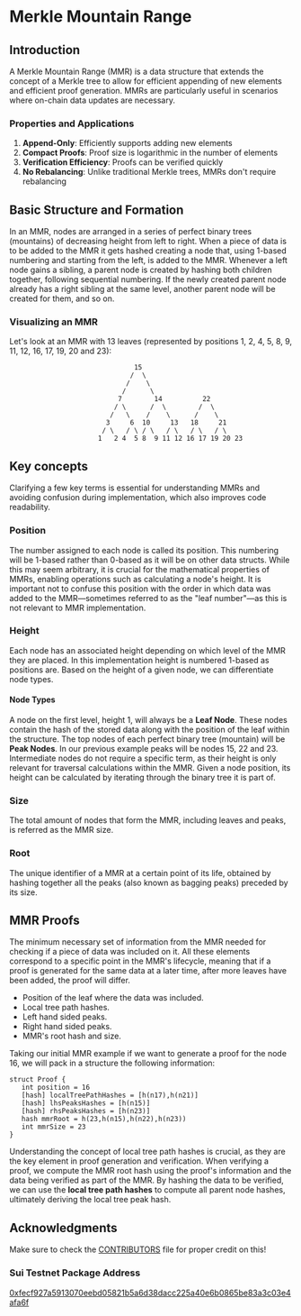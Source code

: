 # Merkle Mountain Range

## Introduction

A Merkle Mountain Range (MMR) is a data structure that extends the concept of a Merkle tree to allow for efficient appending of new elements and efficient proof generation. MMRs are particularly useful in scenarios where on-chain data updates are necessary.

### Properties and Applications

1. **Append-Only**: Efficiently supports adding new elements
2. **Compact Proofs**: Proof size is logarithmic in the number of elements
3. **Verification Efficiency**: Proofs can be verified quickly
4. **No Rebalancing**: Unlike traditional Merkle trees, MMRs don't require rebalancing

## Basic Structure and Formation

In an MMR, nodes are arranged in a series of perfect binary trees (mountains) of decreasing height from left to right. 
When a piece of data is to be added to the MMR it gets hashed creating a node that, using 1-based numbering and starting from the left, is added to the MMR. Whenever a left node gains a sibling, a parent node is created by hashing both children together, following sequential numbering. If the newly created parent node already has a right sibling at the same level, another parent node will be created for them, and so on.

### Visualizing an MMR

Let's look at an MMR with 13 leaves (represented by positions 1, 2, 4, 5, 8, 9, 11, 12, 16, 17, 19, 20 and 23):

```
                               15
                              /  \
                             /    \
                            /      \
                           7        14          22
                          / \      /  \        /  \
                         /   \    /    \      /    \
                        3     6  10     13   18     21
                       / \   / \ / \   / \   / \   / \
                      1   2 4  5 8  9 11 12 16 17 19 20 23

```

## Key concepts

Clarifying a few key terms is essential for understanding MMRs and avoiding confusion during implementation, which also improves code readability.

### Position

The number assigned to each node is called its position. This numbering will be 1-based rather than 0-based as it will be on other data structs. 
While this may seem arbitrary, it is crucial for the mathematical properties of MMRs, enabling operations such as calculating a node's height. 
It is important not to confuse this position with the order in which data was added to the MMR—sometimes referred to as the "leaf number"—as this is not relevant to MMR implementation.

### Height 

Each node has an associated height depending on which level of the MMR they are placed.
In this implementation height is numbered 1-based as positions are.
Based on the height of a given node, we can differentiate node types.

#### Node Types

A node on the first level, height 1, will always be a **Leaf Node**.
These nodes contain the hash of the stored data along with the position of the leaf within the structure.
The top nodes of each perfect binary tree (mountain) will be **Peak Nodes**. In our previous example peaks will be nodes 15, 22 and 23.
Intermediate nodes do not require a specific term, as their height is only relevant for traversal calculations within the MMR.
Given a node position, its height can be calculated by iterating through the binary tree it is part of.

### Size

The total amount of nodes that form the MMR, including leaves and peaks, is referred as the MMR size.

### Root

The unique identifier of a MMR at a certain point of its life, obtained by hashing together all the peaks (also known as bagging peaks) preceded by its size.

## MMR Proofs

The minimum necessary set of information from the MMR needed for checking if a piece of data was included on it.
All these elements correspond to a specific point in the MMR's lifecycle, meaning that if a proof is generated for the same data at a later time, after more leaves have been added, the proof will differ.

- Position of the leaf where the data was included.
- Local tree path hashes.
- Left hand sided peaks.
- Right hand sided peaks.
- MMR's root hash and size.

Taking our initial MMR example if we want to generate a proof for the node 16, we will pack in a structure the following information:
```pseudocode
struct Proof {
   int position = 16
   [hash] localTreePathHashes = [h(n17),h(n21)]
   [hash] lhsPeaksHashes = [h(n15)]
   [hash] rhsPeaksHashes = [h(n23)]
   hash mmrRoot = h(23,h(n15),h(n22),h(n23))
   int mmrSize = 23
}
```

Understanding the concept of local tree path hashes is crucial, as they are the key element in proof generation and verification.
When verifying a proof, we compute the MMR root hash using the proof's information and the data being verified as part of the MMR.
By hashing the data to be verified, we can use the **local tree path hashes** to compute all parent node hashes, ultimately deriving the local tree peak hash.

## Acknowledgments

Make sure to check the [CONTRIBUTORS](./../CONTRIBUTORS.md) file for proper credit on this!

### Sui Testnet Package Address

[0xfecf927a5913070eebd05821b5a6d38dacc225a40e6b0865be83a3c03e4afa6f](https://suiscan.xyz/testnet/object/0xfecf927a5913070eebd05821b5a6d38dacc225a40e6b0865be83a3c03e4afa6f/contracts)
